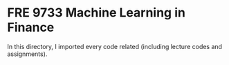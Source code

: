 # FRE 9733 Machine Learning in Finance

In this directory, I imported every code related (including lecture codes and assignments).

